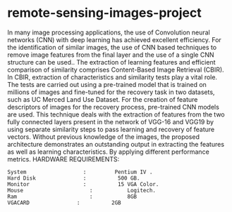 # remote-sensing-images-project
In many image processing applications, the use of Convolution neural networks (CNN) with deep learning has achieved excellent efficiency. For the identification of similar images, the use of CNN based techniques to remove image features from the final layer and the use of a single CNN structure can be used.. The extraction of learning features and efficient comparison of similarity comprises Content-Based Image Retrieval (CBIR). In CBIR, extraction of characteristics and similarity tests play a vital role. The tests are carried out using a pre-trained model that is trained on millions of images and fine-tuned for the recovery task in two datasets, such as UC Merced Land Use Dataset. For the creation of feature descriptors of images for the recovery process, pre-trained CNN models are used. This technique deals with the extraction of features from the two fully connected layers present in the network of VGG-16 and VGG19 by using separate similarity steps to pass learning and recovery of feature vectors. Without previous knowledge of the images, the proposed architecture demonstrates an outstanding output in extracting the features as well as learning characteristics. By applying different performance metrics.
HARDWARE REQUIREMENTS:

	System		            :         Pentium IV .
	Hard Disk           	:          500 GB.
	Monitor	            	:          15 VGA Color.
	Mouse		              :           Logitech.
	Ram			              :           8GB
	VGACARD               :          2GB

